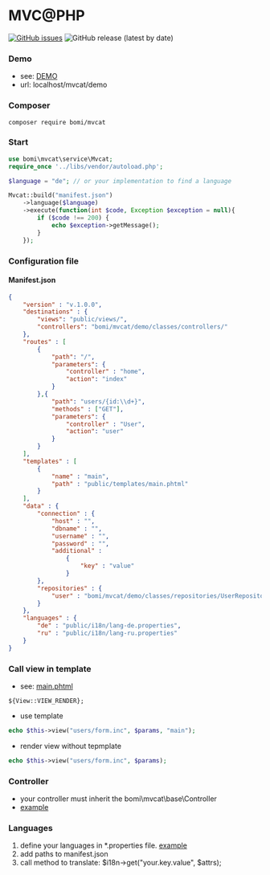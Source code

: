 # MVC@PHP

[![GitHub issues](https://img.shields.io/github/issues/devmboehm/mvcat)](https://github.com/devmboehm/mvcat/issues)
![GitHub release (latest by date)](https://img.shields.io/github/v/release/devmboehm/mvcat)

### Demo 
- see: [DEMO](https://github.com/devmboehm/mvcat/tree/master/demo)
- url: localhost/mvcat/demo

### Composer
```
composer require bomi/mvcat
```

### Start
```php
use bomi\mvcat\service\Mvcat;
require_once '../libs/vendor/autoload.php';

$language = "de"; // or your implementation to find a language

Mvcat::build("manifest.json") 
	->language($language)
	->execute(function(int $code, Exception $exception = null){
		if ($code !== 200) {
			echo $exception->getMessage();
		}
	});
```

### Configuration file 
#### Manifest.json
```json
{
	"version" : "v.1.0.0",
	"destinations" : {
		"views": "public/views/",
		"controllers": "bomi/mvcat/demo/classes/controllers/"
	},
	"routes" : [
		{
			"path": "/",
			"parameters": {
				"controller" : "home",
				"action": "index"
			}
		},{
			"path": "users/{id:\\d+}",
			"methods" : ["GET"],
			"parameters": {
				"controller" : "User",
				"action": "user"
			}
		}
	],
	"templates" : [
		{
			"name" : "main",
			"path" : "public/templates/main.phtml"
		}
	],
	"data" : {
		"connection" : {
			"host" : "",
			"dbname" : "",
			"username" : "",
			"password" : "",
			"additional" : 
				{
					"key" : "value"
				}
		},
		"repositories" : {
			"user" : "bomi/mvcat/demo/classes/repositories/UserRepository"
		}		
	},
	"languages" : {
		"de" : "public/i18n/lang-de.properties",
		"ru" : "public/i18n/lang-ru.properties"
	}
}
```
### Call view in template
- see: [main.phtml](https://github.com/devmboehm/mvcat/blob/master/demo/public/templates/main.phtml)
```
${View::VIEW_RENDER};
```
- use template 
```php
echo $this->view("users/form.inc", $params, "main");
``` 
- render view without tepmplate 
```php
echo $this->view("users/form.inc", $params);
``` 

### Controller
- your controller must inherit the bomi\mvcat\base\Controller
- [example](https://github.com/devmboehm/mvcat/blob/master/demo/classes/controllers/User.php)

### Languages
1. define your languages in *.properties file. [example](https://github.com/devmboehm/mvcat/tree/master/demo/public/i18n)
2. add paths to manifest.json
3. call method to translate: $i18n->get("your.key.value", $attrs);
